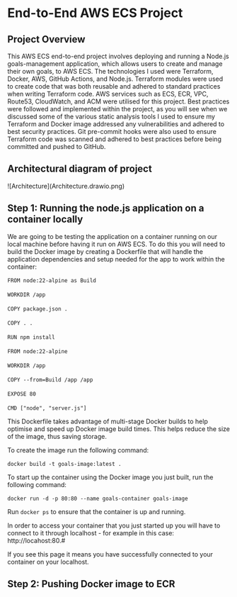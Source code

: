 <h1>End-to-End AWS ECS Project</h1>

<h2> Project Overview </h2>

This AWS ECS end-to-end project involves deploying and running a Node.js goals-management application, which allows users to create and manage their own goals, to AWS ECS. The technologies I used were Terraform, Docker, AWS, GitHub Actions, and Node.js. Terraform modules were used to create code that was both reusable and adhered to standard practices when writing Terraform code. AWS services such as ECS, ECR, VPC, Route53, CloudWatch, and ACM were utilised for this project. Best practices were followed and implemented within the project, as you will see when we discussed some of the various static analysis tools I used to ensure my Terraform and Docker image addressed any vulnerabilities and adhered to best security practices. Git pre-commit hooks were also used to ensure Terraform code was scanned and adhered to best practices before being committed and pushed to GitHub.

<h2> Architectural diagram of project </h2>
![Architecture](Architecture.drawio.png)

<h2> Step 1: Running the node.js application on a container locally </h2>
We are going to be testing the application on a container running on our local machine before having it run on AWS ECS. To do this you will need to build the Docker image by creating a Dockerfile that will handle the application dependencies and setup needed for the app to work within the container:

```hcl
FROM node:22-alpine as Build

WORKDIR /app

COPY package.json .

COPY . .

RUN npm install

FROM node:22-alpine

WORKDIR /app

COPY --from=Build /app /app

EXPOSE 80

CMD ["node", "server.js"]
```

This Dockerfile takes advantage of multi-stage Docker builds to help optimise and speed up Docker image build times. This helps reduce the size of the image, thus saving storage.

To create the image run the following command:

```hcl
docker build -t goals-image:latest .
```

To start up the container using the Docker image you just built, run the following command:

```hcl
docker run -d -p 80:80 --name goals-container goals-image
```

Run `docker ps` to ensure that the container is up and running.

In order to access your container that you just started up you will have to connect to it through localhost - for example in this case: http://locahost:80.#

<Screenshot of application>

If you see this page it means you have successfully connected to your container on your localhost.

<h2> Step 2: Pushing Docker image to ECR </h2>



